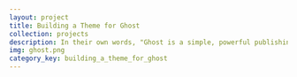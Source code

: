 ```yaml
---
layout: project
title: Building a Theme for Ghost
collection: projects
description: In their own words, "Ghost is a simple, powerful publishing platform that allows you to share your stories with the world". I'm a big fan, but don't like the out-of-the-box themes. Think I'll create my own.
img: ghost.png
category_key: building_a_theme_for_ghost
---
```

